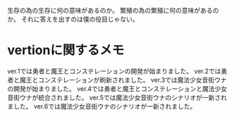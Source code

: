 生存の為の生存に何の意味があるのか。
繁殖の為の繁殖に何の意味があるのか。
それに答えを出すのは僕の役目じゃない。

# vertionに関するメモ
ver.1では勇者と魔王とコンステレーションの開発が始まりました。
ver.2では勇者と魔王とコンステレーションが刷新されました。
ver.3では魔法少女音街ウナの開発が始まりました。
ver.4では勇者と魔王とコンステレーションと魔法少女音街ウナが統合されました。
ver.5では魔法少女音街ウナのシナリオが一新されました。
ver.6では魔法少女音街ウナのシナリオが一新されました。